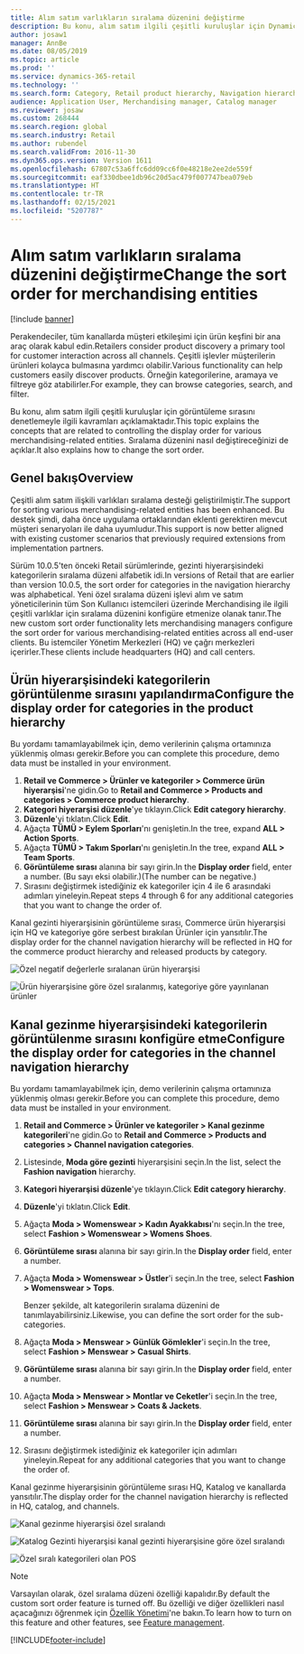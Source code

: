 ```yaml
---
title: Alım satım varlıkların sıralama düzenini değiştirme
description: Bu konu, alım satım ilgili çeşitli kuruluşlar için Dynamics 365 Commerce'deki görüntüleme sırasını denetlemeyle ilgili kavramları açıklamaktadır.
author: josaw1
manager: AnnBe
ms.date: 08/05/2019
ms.topic: article
ms.prod: ''
ms.service: dynamics-365-retail
ms.technology: ''
ms.search.form: Category, Retail product hierarchy, Navigation hierarchy
audience: Application User, Merchandising manager, Catalog manager
ms.reviewer: josaw
ms.custom: 268444
ms.search.region: global
ms.search.industry: Retail
ms.author: rubendel
ms.search.validFrom: 2016-11-30
ms.dyn365.ops.version: Version 1611
ms.openlocfilehash: 67807c53a6ffc6dd09cc6f0e48218e2ee2de559f
ms.sourcegitcommit: eaf330dbee1db96c20d5ac479f007747bea079eb
ms.translationtype: HT
ms.contentlocale: tr-TR
ms.lasthandoff: 02/15/2021
ms.locfileid: "5207787"
---
```

# <a name="change-the-sort-order-for-merchandising-entities"></a><span data-ttu-id="b94ea-103">Alım satım varlıkların sıralama düzenini değiştirme</span><span class="sxs-lookup"><span data-stu-id="b94ea-103">Change the sort order for merchandising entities</span></span>


[!include [banner](includes/banner.md)]

<span data-ttu-id="b94ea-104">Perakendeciler, tüm kanallarda müşteri etkileşimi için ürün keşfini bir ana araç olarak kabul edin.</span><span class="sxs-lookup"><span data-stu-id="b94ea-104">Retailers consider product discovery a primary tool for customer interaction across all channels.</span></span> <span data-ttu-id="b94ea-105">Çeşitli işlevler müşterilerin ürünleri kolayca bulmasına yardımcı olabilir.</span><span class="sxs-lookup"><span data-stu-id="b94ea-105">Various functionality can help customers easily discover products.</span></span> <span data-ttu-id="b94ea-106">Örneğin kategorilerine, aramaya ve filtreye göz atabilirler.</span><span class="sxs-lookup"><span data-stu-id="b94ea-106">For example, they can browse categories, search, and filter.</span></span>

<span data-ttu-id="b94ea-107">Bu konu, alım satım ilgili çeşitli kuruluşlar için görüntüleme sırasını denetlemeyle ilgili kavramları açıklamaktadır.</span><span class="sxs-lookup"><span data-stu-id="b94ea-107">This topic explains the concepts that are related to controlling the display order for various merchandising-related entities.</span></span> <span data-ttu-id="b94ea-108">Sıralama düzenini nasıl değiştireceğinizi de açıklar.</span><span class="sxs-lookup"><span data-stu-id="b94ea-108">It also explains how to change the sort order.</span></span>

## <a name="overview"></a><span data-ttu-id="b94ea-109">Genel bakış</span><span class="sxs-lookup"><span data-stu-id="b94ea-109">Overview</span></span>

<span data-ttu-id="b94ea-110">Çeşitli alım satım ilişkili varlıkları sıralama desteği geliştirilmiştir.</span><span class="sxs-lookup"><span data-stu-id="b94ea-110">The support for sorting various merchandising-related entities has been enhanced.</span></span> <span data-ttu-id="b94ea-111">Bu destek şimdi, daha önce uygulama ortaklarından eklenti gerektiren mevcut müşteri senaryoları ile daha uyumludur.</span><span class="sxs-lookup"><span data-stu-id="b94ea-111">This support is now better aligned with existing customer scenarios that previously required extensions from implementation partners.</span></span>

<span data-ttu-id="b94ea-112">Sürüm 10.0.5'ten önceki Retail sürümlerinde, gezinti hiyerarşisindeki kategorilerin sıralama düzeni alfabetik idi.</span><span class="sxs-lookup"><span data-stu-id="b94ea-112">In versions of Retail that are earlier than version 10.0.5, the sort order for categories in the navigation hierarchy was alphabetical.</span></span> <span data-ttu-id="b94ea-113">Yeni özel sıralama düzeni işlevi alım ve satım yöneticilerinin tüm Son Kullanıcı istemcileri üzerinde Merchandising ile ilgili çeşitli varlıklar için sıralama düzenini konfigüre etmenize olanak tanır.</span><span class="sxs-lookup"><span data-stu-id="b94ea-113">The new custom sort order functionality lets merchandising managers configure the sort order for various merchandising-related entities across all end-user clients.</span></span> <span data-ttu-id="b94ea-114">Bu istemciler Yönetim Merkezleri (HQ) ve çağrı merkezleri içerirler.</span><span class="sxs-lookup"><span data-stu-id="b94ea-114">These clients include headquarters (HQ) and call centers.</span></span>

## <a name="configure-the-display-order-for-categories-in-the-product-hierarchy"></a><span data-ttu-id="b94ea-115">Ürün hiyerarşisindeki kategorilerin görüntülenme sırasını yapılandırma</span><span class="sxs-lookup"><span data-stu-id="b94ea-115">Configure the display order for categories in the product hierarchy</span></span>

<span data-ttu-id="b94ea-116">Bu yordamı tamamlayabilmek için, demo verilerinin çalışma ortamınıza yüklenmiş olması gerekir.</span><span class="sxs-lookup"><span data-stu-id="b94ea-116">Before you can complete this procedure, demo data must be installed in your environment.</span></span>

1. <span data-ttu-id="b94ea-117">**Retail ve Commerce \> Ürünler ve kategoriler \> Commerce ürün hiyerarşisi**'ne gidin.</span><span class="sxs-lookup"><span data-stu-id="b94ea-117">Go to **Retail and Commerce \> Products and categories \> Commerce product hierarchy**.</span></span>
2. <span data-ttu-id="b94ea-118">**Kategori hiyerarşisi düzenle**'ye tıklayın.</span><span class="sxs-lookup"><span data-stu-id="b94ea-118">Click **Edit category hierarchy**.</span></span>
3. <span data-ttu-id="b94ea-119">**Düzenle**'yi tıklatın.</span><span class="sxs-lookup"><span data-stu-id="b94ea-119">Click **Edit**.</span></span>
4. <span data-ttu-id="b94ea-120">Ağaçta **TÜMÜ \> Eylem Sporları**'nı genişletin.</span><span class="sxs-lookup"><span data-stu-id="b94ea-120">In the tree, expand **ALL \> Action Sports**.</span></span>
5. <span data-ttu-id="b94ea-121">Ağaçta **TÜMÜ \> Takım Sporları**'nı genişletin.</span><span class="sxs-lookup"><span data-stu-id="b94ea-121">In the tree, expand **ALL \> Team Sports**.</span></span>
6. <span data-ttu-id="b94ea-122">**Görüntüleme sırası** alanına bir sayı girin.</span><span class="sxs-lookup"><span data-stu-id="b94ea-122">In the **Display order** field, enter a number.</span></span> <span data-ttu-id="b94ea-123">(Bu sayı eksi olabilir.)</span><span class="sxs-lookup"><span data-stu-id="b94ea-123">(The number can be negative.)</span></span>
7. <span data-ttu-id="b94ea-124">Sırasını değiştirmek istediğiniz ek kategoriler için 4 ile 6 arasındaki adımları yineleyin.</span><span class="sxs-lookup"><span data-stu-id="b94ea-124">Repeat steps 4 through 6 for any additional categories that you want to change the order of.</span></span>

<span data-ttu-id="b94ea-125">Kanal gezinti hiyerarşisinin görüntüleme sırası, Commerce ürün hiyerarşisi için HQ ve kategoriye göre serbest bırakılan Ürünler için yansıtılır.</span><span class="sxs-lookup"><span data-stu-id="b94ea-125">The display order for the channel navigation hierarchy will be reflected in HQ for the commerce product hierarchy and released products by category.</span></span>

![Özel negatif değerlerle sıralanan ürün hiyerarşisi](./media/RetailProductHierarchyCustomSortedWithNegativeValues.png)

![Ürün hiyerarşisine göre özel sıralanmış, kategoriye göre yayınlanan ürünler](./media/ReleasedProductsByCategoryCustomSortedBasedOnRetailProductHierarchy.png)

## <a name="configure-the-display-order-for-categories-in-the-channel-navigation-hierarchy"></a><span data-ttu-id="b94ea-128">Kanal gezinme hiyerarşisindeki kategorilerin görüntülenme sırasını konfigüre etme</span><span class="sxs-lookup"><span data-stu-id="b94ea-128">Configure the display order for categories in the channel navigation hierarchy</span></span>

<span data-ttu-id="b94ea-129">Bu yordamı tamamlayabilmek için, demo verilerinin çalışma ortamınıza yüklenmiş olması gerekir.</span><span class="sxs-lookup"><span data-stu-id="b94ea-129">Before you can complete this procedure, demo data must be installed in your environment.</span></span>

1. <span data-ttu-id="b94ea-130">**Retail and Commerce \> Ürünler ve kategoriler \> Kanal gezinme kategorileri**'ne gidin.</span><span class="sxs-lookup"><span data-stu-id="b94ea-130">Go to **Retail and Commerce \> Products and categories \> Channel navigation categories**.</span></span>
2. <span data-ttu-id="b94ea-131">Listesinde, **Moda göre gezinti** hiyerarşisini seçin.</span><span class="sxs-lookup"><span data-stu-id="b94ea-131">In the list, select the **Fashion navigation** hierarchy.</span></span>
3. <span data-ttu-id="b94ea-132">**Kategori hiyerarşisi düzenle**'ye tıklayın.</span><span class="sxs-lookup"><span data-stu-id="b94ea-132">Click **Edit category hierarchy**.</span></span>
4. <span data-ttu-id="b94ea-133">**Düzenle**'yi tıklatın.</span><span class="sxs-lookup"><span data-stu-id="b94ea-133">Click **Edit**.</span></span>
5. <span data-ttu-id="b94ea-134">Ağaçta **Moda \> Womenswear \> Kadın Ayakkabısı**'nı seçin.</span><span class="sxs-lookup"><span data-stu-id="b94ea-134">In the tree, select **Fashion \> Womenswear \> Womens Shoes**.</span></span>
6. <span data-ttu-id="b94ea-135">**Görüntüleme sırası** alanına bir sayı girin.</span><span class="sxs-lookup"><span data-stu-id="b94ea-135">In the **Display order** field, enter a number.</span></span>
7. <span data-ttu-id="b94ea-136">Ağaçta **Moda \> Womenswear \> Üstler**'i seçin.</span><span class="sxs-lookup"><span data-stu-id="b94ea-136">In the tree, select **Fashion \> Womenswear \> Tops**.</span></span>

    <span data-ttu-id="b94ea-137">Benzer şekilde, alt kategorilerin sıralama düzenini de tanımlayabilirsiniz.</span><span class="sxs-lookup"><span data-stu-id="b94ea-137">Likewise, you can define the sort order for the sub-categories.</span></span>

8. <span data-ttu-id="b94ea-138">Ağaçta **Moda \> Menswear \> Günlük Gömlekler**'i seçin.</span><span class="sxs-lookup"><span data-stu-id="b94ea-138">In the tree, select **Fashion \> Menswear \> Casual Shirts**.</span></span>
9. <span data-ttu-id="b94ea-139">**Görüntüleme sırası** alanına bir sayı girin.</span><span class="sxs-lookup"><span data-stu-id="b94ea-139">In the **Display order** field, enter a number.</span></span>
10. <span data-ttu-id="b94ea-140">Ağaçta **Moda \> Menswear \> Montlar ve Ceketler**'i seçin.</span><span class="sxs-lookup"><span data-stu-id="b94ea-140">In the tree, select **Fashion \> Menswear \> Coats & Jackets**.</span></span>
11. <span data-ttu-id="b94ea-141">**Görüntüleme sırası** alanına bir sayı girin.</span><span class="sxs-lookup"><span data-stu-id="b94ea-141">In the **Display order** field, enter a number.</span></span>
12. <span data-ttu-id="b94ea-142">Sırasını değiştirmek istediğiniz ek kategoriler için adımları yineleyin.</span><span class="sxs-lookup"><span data-stu-id="b94ea-142">Repeat for any additional categories that you want to change the order of.</span></span>

<span data-ttu-id="b94ea-143">Kanal gezinme hiyerarşisinin görüntüleme sırası HQ, Katalog ve kanallarda yansıtılır.</span><span class="sxs-lookup"><span data-stu-id="b94ea-143">The display order for the channel navigation hierarchy is reflected in HQ, catalog, and channels.</span></span>

![Kanal gezinme hiyerarşisi özel sıralandı](./media/ChannelNavCustomSorted.png)

![Katalog Gezinti hiyerarşisi kanal gezinti hiyerarşisine göre özel sıralandı](./media/CatalogNavHierarchyCustomSortedBasedOnChannelNav.png)

![Özel sıralı kategorileri olan POS](./media/POSChannelCategoriesCustomSorted.png)

> [!NOTE]
> <span data-ttu-id="b94ea-147">Varsayılan olarak, özel sıralama düzeni özelliği kapalıdır.</span><span class="sxs-lookup"><span data-stu-id="b94ea-147">By default the custom sort order feature is turned off.</span></span> <span data-ttu-id="b94ea-148">Bu özelliği ve diğer özellikleri nasıl açacağınızı öğrenmek için [Özellik Yönetimi](https://docs.microsoft.com/dynamics365/unified-operations/fin-and-ops/get-started/feature-management/feature-management-overview)'ne bakın.</span><span class="sxs-lookup"><span data-stu-id="b94ea-148">To learn how to turn on this feature and other features, see [Feature management](https://docs.microsoft.com/dynamics365/unified-operations/fin-and-ops/get-started/feature-management/feature-management-overview).</span></span>


[!INCLUDE[footer-include](../includes/footer-banner.md)]